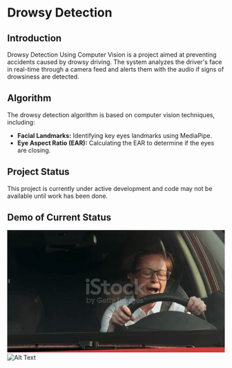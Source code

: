 # Drowsy Detection

## Introduction

Drowsy Detection Using Computer Vision is a project aimed at preventing accidents caused by 
drowsy driving. The system analyzes the driver's face in real-time through a camera feed and 
alerts them with the audio if signs of drowsiness are detected.

## Algorithm

The drowsy detection algorithm is based on computer vision techniques, including:

- **Facial Landmarks:** Identifying key eyes landmarks using MediaPipe.
- **Eye Aspect Ratio (EAR):** Calculating the EAR to determine if the eyes are closing.


## Project Status

This project is currently under active development and code may not be available until work has been done.


## Demo of Current Status
![Alt Text](drowsy_gif.gif)
![Alt Text](drowsy_gif2.gif)
